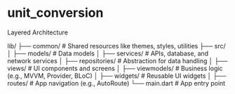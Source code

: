 # unit_conversion

Layered Architecture

lib/
├── common/            # Shared resources like themes, styles, utilities
├── src/
│   ├── models/        # Data models
│   ├── services/      # APIs, database, and network services
│   ├── repositories/  # Abstraction for data handling
│   ├── views/         # UI components and screens
│   ├── viewmodels/    # Business logic (e.g., MVVM, Provider, BLoC)
│   ├── widgets/       # Reusable UI widgets
│   ├── routes/        # App navigation (e.g., AutoRoute)
└── main.dart          # App entry point

